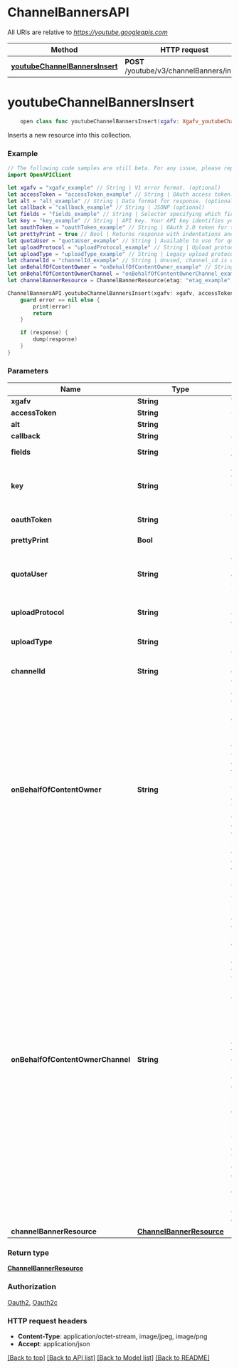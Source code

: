 # ChannelBannersAPI

All URIs are relative to *https://youtube.googleapis.com*

Method | HTTP request | Description
------------- | ------------- | -------------
[**youtubeChannelBannersInsert**](ChannelBannersAPI.md#youtubechannelbannersinsert) | **POST** /youtube/v3/channelBanners/insert | 


# **youtubeChannelBannersInsert**
```swift
    open class func youtubeChannelBannersInsert(xgafv: Xgafv_youtubeChannelBannersInsert? = nil, accessToken: String? = nil, alt: Alt_youtubeChannelBannersInsert? = nil, callback: String? = nil, fields: String? = nil, key: String? = nil, oauthToken: String? = nil, prettyPrint: Bool? = nil, quotaUser: String? = nil, uploadProtocol: String? = nil, uploadType: String? = nil, channelId: String? = nil, onBehalfOfContentOwner: String? = nil, onBehalfOfContentOwnerChannel: String? = nil, channelBannerResource: ChannelBannerResource? = nil, completion: @escaping (_ data: ChannelBannerResource?, _ error: Error?) -> Void)
```



Inserts a new resource into this collection.

### Example 
```swift
// The following code samples are still beta. For any issue, please report via http://github.com/OpenAPITools/openapi-generator/issues/new
import OpenAPIClient

let xgafv = "xgafv_example" // String | V1 error format. (optional)
let accessToken = "accessToken_example" // String | OAuth access token. (optional)
let alt = "alt_example" // String | Data format for response. (optional)
let callback = "callback_example" // String | JSONP (optional)
let fields = "fields_example" // String | Selector specifying which fields to include in a partial response. (optional)
let key = "key_example" // String | API key. Your API key identifies your project and provides you with API access, quota, and reports. Required unless you provide an OAuth 2.0 token. (optional)
let oauthToken = "oauthToken_example" // String | OAuth 2.0 token for the current user. (optional)
let prettyPrint = true // Bool | Returns response with indentations and line breaks. (optional)
let quotaUser = "quotaUser_example" // String | Available to use for quota purposes for server-side applications. Can be any arbitrary string assigned to a user, but should not exceed 40 characters. (optional)
let uploadProtocol = "uploadProtocol_example" // String | Upload protocol for media (e.g. \"raw\", \"multipart\"). (optional)
let uploadType = "uploadType_example" // String | Legacy upload protocol for media (e.g. \"media\", \"multipart\"). (optional)
let channelId = "channelId_example" // String | Unused, channel_id is currently derived from the security context of the requestor. (optional)
let onBehalfOfContentOwner = "onBehalfOfContentOwner_example" // String | *Note:* This parameter is intended exclusively for YouTube content partners. The *onBehalfOfContentOwner* parameter indicates that the request's authorization credentials identify a YouTube CMS user who is acting on behalf of the content owner specified in the parameter value. This parameter is intended for YouTube content partners that own and manage many different YouTube channels. It allows content owners to authenticate once and get access to all their video and channel data, without having to provide authentication credentials for each individual channel. The actual CMS account that the user authenticates with must be linked to the specified YouTube content owner. (optional)
let onBehalfOfContentOwnerChannel = "onBehalfOfContentOwnerChannel_example" // String | This parameter can only be used in a properly authorized request. *Note:* This parameter is intended exclusively for YouTube content partners. The *onBehalfOfContentOwnerChannel* parameter specifies the YouTube channel ID of the channel to which a video is being added. This parameter is required when a request specifies a value for the onBehalfOfContentOwner parameter, and it can only be used in conjunction with that parameter. In addition, the request must be authorized using a CMS account that is linked to the content owner that the onBehalfOfContentOwner parameter specifies. Finally, the channel that the onBehalfOfContentOwnerChannel parameter value specifies must be linked to the content owner that the onBehalfOfContentOwner parameter specifies. This parameter is intended for YouTube content partners that own and manage many different YouTube channels. It allows content owners to authenticate once and perform actions on behalf of the channel specified in the parameter value, without having to provide authentication credentials for each separate channel. (optional)
let channelBannerResource = ChannelBannerResource(etag: "etag_example", kind: "kind_example", url: "url_example") // ChannelBannerResource |  (optional)

ChannelBannersAPI.youtubeChannelBannersInsert(xgafv: xgafv, accessToken: accessToken, alt: alt, callback: callback, fields: fields, key: key, oauthToken: oauthToken, prettyPrint: prettyPrint, quotaUser: quotaUser, uploadProtocol: uploadProtocol, uploadType: uploadType, channelId: channelId, onBehalfOfContentOwner: onBehalfOfContentOwner, onBehalfOfContentOwnerChannel: onBehalfOfContentOwnerChannel, channelBannerResource: channelBannerResource) { (response, error) in
    guard error == nil else {
        print(error)
        return
    }

    if (response) {
        dump(response)
    }
}
```

### Parameters

Name | Type | Description  | Notes
------------- | ------------- | ------------- | -------------
 **xgafv** | **String** | V1 error format. | [optional] 
 **accessToken** | **String** | OAuth access token. | [optional] 
 **alt** | **String** | Data format for response. | [optional] 
 **callback** | **String** | JSONP | [optional] 
 **fields** | **String** | Selector specifying which fields to include in a partial response. | [optional] 
 **key** | **String** | API key. Your API key identifies your project and provides you with API access, quota, and reports. Required unless you provide an OAuth 2.0 token. | [optional] 
 **oauthToken** | **String** | OAuth 2.0 token for the current user. | [optional] 
 **prettyPrint** | **Bool** | Returns response with indentations and line breaks. | [optional] 
 **quotaUser** | **String** | Available to use for quota purposes for server-side applications. Can be any arbitrary string assigned to a user, but should not exceed 40 characters. | [optional] 
 **uploadProtocol** | **String** | Upload protocol for media (e.g. \&quot;raw\&quot;, \&quot;multipart\&quot;). | [optional] 
 **uploadType** | **String** | Legacy upload protocol for media (e.g. \&quot;media\&quot;, \&quot;multipart\&quot;). | [optional] 
 **channelId** | **String** | Unused, channel_id is currently derived from the security context of the requestor. | [optional] 
 **onBehalfOfContentOwner** | **String** | *Note:* This parameter is intended exclusively for YouTube content partners. The *onBehalfOfContentOwner* parameter indicates that the request&#39;s authorization credentials identify a YouTube CMS user who is acting on behalf of the content owner specified in the parameter value. This parameter is intended for YouTube content partners that own and manage many different YouTube channels. It allows content owners to authenticate once and get access to all their video and channel data, without having to provide authentication credentials for each individual channel. The actual CMS account that the user authenticates with must be linked to the specified YouTube content owner. | [optional] 
 **onBehalfOfContentOwnerChannel** | **String** | This parameter can only be used in a properly authorized request. *Note:* This parameter is intended exclusively for YouTube content partners. The *onBehalfOfContentOwnerChannel* parameter specifies the YouTube channel ID of the channel to which a video is being added. This parameter is required when a request specifies a value for the onBehalfOfContentOwner parameter, and it can only be used in conjunction with that parameter. In addition, the request must be authorized using a CMS account that is linked to the content owner that the onBehalfOfContentOwner parameter specifies. Finally, the channel that the onBehalfOfContentOwnerChannel parameter value specifies must be linked to the content owner that the onBehalfOfContentOwner parameter specifies. This parameter is intended for YouTube content partners that own and manage many different YouTube channels. It allows content owners to authenticate once and perform actions on behalf of the channel specified in the parameter value, without having to provide authentication credentials for each separate channel. | [optional] 
 **channelBannerResource** | [**ChannelBannerResource**](ChannelBannerResource.md) |  | [optional] 

### Return type

[**ChannelBannerResource**](ChannelBannerResource.md)

### Authorization

[Oauth2](../README.md#Oauth2), [Oauth2c](../README.md#Oauth2c)

### HTTP request headers

 - **Content-Type**: application/octet-stream, image/jpeg, image/png
 - **Accept**: application/json

[[Back to top]](#) [[Back to API list]](../README.md#documentation-for-api-endpoints) [[Back to Model list]](../README.md#documentation-for-models) [[Back to README]](../README.md)

